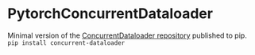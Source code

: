 # PytorchConcurrentDataloader

Minimal version of the [ConcurrentDataloader repository](https://github.com/iarai/concurrent-dataloader) published to pip.
`pip install concurrent-dataloader`